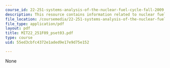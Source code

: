 ```yaml
---
course_id: 22-251-systems-analysis-of-the-nuclear-fuel-cycle-fall-2009
description: This resource contains information related to nuclear fuel cycle.
file_location: /coursemedia/22-251-systems-analysis-of-the-nuclear-fuel-cycle-fall-2009/55ed3cbfc4372e1aded9e17e9d75e152_MIT22_251F09_pset03.pdf
file_type: application/pdf
layout: pdf
title: MIT22_251F09_pset03.pdf
type: course
uid: 55ed3cbfc4372e1aded9e17e9d75e152

---
```

None